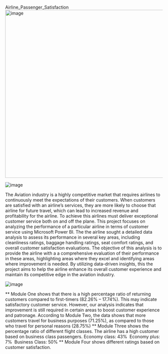 Airline_Passenger_Satisfaction
<img width="536" alt="image" src="https://github.com/predeanalyst/Airline_Passenger_Satisfaction/assets/93994545/eda97c82-a843-4384-84cc-e7af47b5acbc">

![image](https://github.com/predeanalyst/Airline_Passenger_Satisfaction/assets/93994545/1264d3be-c6b3-456b-9fa6-31b63004363f)

The Aviation industry is a highly competitive market that requires
airlines to continuously meet the expectations of their customers.
When customers are satisfied with an airline’s services, they are
more likely to choose that airline for future travel, which can lead
to increased revenue and profitability for the airline. To achieve
this airlines must deliver exceptional customer service both on and
off the plane.
This project focuses on analyzing the performance of a particular
airline in terms of customer service using Microsoft Power BI. The
the airline sought a detailed data analysis to assess its performance in
several key areas, including cleanliness ratings, baggage handling
ratings, seat comfort ratings, and overall customer satisfaction
evaluations.
The objective of this analysis is to provide the airline with a
a comprehensive evaluation of their performance in these areas,
highlighting areas where they excel and identifying areas where
improvement is needed. By utilizing data-driven insights, this
the project aims to help the airline enhance its overall customer
experience and maintain its competitive edge in the aviation
industry.

![image](https://github.com/predeanalyst/Airline_Passenger_Satisfaction/assets/93994545/8942e005-4d38-4bd7-941a-0e7b3c2e9b3d)

** Module One shows that there is a high percentage ratio of returning customers compared to first-timers (82.26% – 17.74%). This may indicate satisfactory customer service.  However, our analysis indicates that improvement is still required in certain areas to boost customer experience and patronage.
According to Module Two, the data shows that more customers travel for business purposes (71.25%), as compared to those who travel for personal reasons (28.75%)
** Module Three shows the percentage ratio of different flight classes. The airline has a high customer based on business class passengers.
		Economy class: 43% 
		Economy plus: 7% 
		Business Class: 50%
** Module Four shows different ratings based on customer satisfaction.




